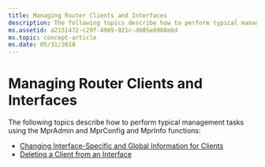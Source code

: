 ```yaml
---
title: Managing Router Clients and Interfaces
description: The following topics describe how to perform typical management tasks using the MprAdmin and MprConfig and MprInfo functions
ms.assetid: a2151472-c29f-4989-921c-db05e8908ebd
ms.topic: concept-article
ms.date: 05/31/2018
---
```


# Managing Router Clients and Interfaces

The following topics describe how to perform typical management tasks using the MprAdmin and MprConfig and MprInfo functions:

-   [Changing Interface-Specific and Global Information for Clients](changing-interface-specific-and-global-information-for-clients.md)
-   [Deleting a Client from an Interface](deleting-a-client-from-an-interface.md)

 

 




